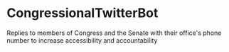 # CongressionalTwitterBot
Replies to members of Congress and the Senate with their office's phone number to increase accessibility and accountability
